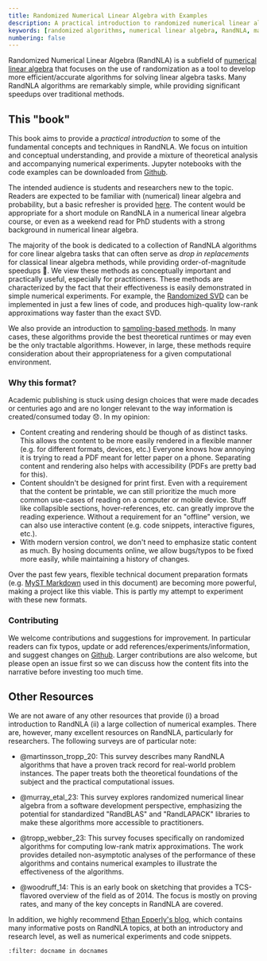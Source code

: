 ```yaml
---
title: Randomized Numerical Linear Algebra with Examples
description: A practical introduction to randomized numerical linear algebra (RandNLA) covering fundamental concepts, techniques, and algorithms with theoretical analysis and numerical experiments.
keywords: [randomized algorithms, numerical linear algebra, RandNLA, matrix factorizations, sketching, randomization, linear algebra]
numbering: false
---
```


Randomized Numerical Linear Algebra (RandNLA) is a subfield of [numerical linear algebra](https://en.wikipedia.org/wiki/Numerical_linear_algebra) that focuses on the use of randomization as a tool to develop more efficient/accurate algorithms for solving linear algebra tasks.
Many RandNLA algorithms are remarkably simple, while providing significant speedups over traditional methods.

## This "book"

This book aims to provide a *practical introduction* to some of the fundamental concepts and techniques in RandNLA.
We focus on intuition and conceptual understanding, and provide a mixture of theoretical analysis and accompanying numerical experiments.
Jupyter notebooks with the code examples can be downloaded from [Github](https://github.com/tchen-research/RandNLA).

The intended audience is students and researchers new to the topic.
Readers are expected to be familiar with (numerical) linear algebra and probability, but a basic refresher is provided [here](../01-Background/review.md).
The content would be appropriate for a short module on RandNLA in a numerical linear algebra course, or even as a weekend read for PhD students with a strong background in numerical linear algebra.


The majority of the book is dedicated to a collection of RandNLA algorithms for core linear algebra tasks that can often serve as *drop in replacements* for classical linear algebra methods, while providing order-of-magnitude speedups 🤯.
We view these methods as conceptually important and practically useful, especially for practitioners.
These methods are characterized by the fact that their effectiveness is easily demonstrated in simple numerical experiments. 
For example, the [Randomized SVD](./05-Low-Rank-Approximation/randomized-svd.ipynb) can be implemented in just a few lines of code, and produces high-quality low-rank approximations way faster than the exact SVD.


We also provide an introduction to [sampling-based methods](./07-Sampling-Based-Methods/). 
In many cases, these algorithms provide the best theoretical runtimes or may even be the only tractable algorithms.
However, in large, these methods require consideration about their appropriateness for a given computational environment.



### Why this format?

Academic publishing is stuck using design choices that were made decades or centuries ago and are no longer relevant to the way information is created/consumed today 😞. 
In my opinion:
- Content creating and rendering should be though of as distinct tasks. 
This allows the content to be more easily rendered in a flexible manner (e.g. for different formats, devices, etc.)
Everyone knows how annoying it is trying to read a PDF meant for letter paper on a phone.
Separating content and rendering also helps with accessibility (PDFs are pretty bad for this).
- Content shouldn't be designed for print first.
Even with a requirement that the content be printable, we can still prioritize the much more common use-cases of reading on a computer or mobile device. Stuff like collapsible sections, hover-references, etc. can greatly improve the reading experience. 
Without a requirement for an "offline" version, we can also use interactive content (e.g. code snippets, interactive figures, etc.).
- With modern version control, we don't need to emphasize static content as much. By hosing documents online, we allow bugs/typos to be fixed more easily, while maintaining a history of changes.

Over the past few years, flexible technical document preparation formats (e.g. [MyST Markdown](https://mystmd.org) used in this document) are becoming more powerful, making a project like this viable.
This is partly my attempt to experiment with these new formats.

### Contributing

We welcome contributions and suggestions for improvement.
In particular readers can fix typos, update or add references/experiments/information, and suggest changes on [Github](https://github.com/tchen-research/RandNLA).
Larger contributions are also welcome, but please open an issue first so we can discuss how the content fits into the narrative before investing too much time.

## Other Resources

We are not aware of any other resources that provide (i) a broad introduction to RandNLA (ii) a large collection of numerical examples.
There are, however, many excellent resources on RandNLA, particularly for researchers.
The following surveys are of particular note:

- @martinsson_tropp_20: This survey describes many RandNLA algorithms that have a proven track record for real-world problem instances. The paper treats both the theoretical foundations of the subject and the practical computational issues. 

- @murray_etal_23: This survey explores randomized numerical linear algebra from a software development perspective, emphasizing the potential for standardized "RandBLAS" and "RandLAPACK" libraries to make these algorithms more accessible to practitioners. 

- @tropp_webber_23: This survey focuses specifically on randomized algorithms for computing low-rank matrix approximations. The work provides detailed non-asymptotic analyses of the performance of these algorithms and contains numerical examples to illustrate the effectiveness of the algorithms.

- @woodruff_14: This is an early book on sketching that provides a TCS-flavored overview of the field as of 2014. The focus is mostly on proving rates, and many of the key concepts in RandNLA are covered.

In addition, we highly recommend [Ethan Epperly's blog](https://www.ethanepperly.com/index.php/posts-by-topic/), which contains many informative posts on RandNLA topics, at both an introductory and research level, as well as numerical experiments and code snippets.


```{bibliography}
:filter: docname in docnames
```


